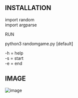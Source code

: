 ## INSTALLATION

import random<br>
import argparse<br>

RUN

python3 randomgame.py [default]<br>


-h = help<br>
-s = start<br>
-e = end<br>


## IMAGE

![image](https://user-images.githubusercontent.com/23361796/83189925-5e048980-a151-11ea-9ecb-82439e94b675.png)